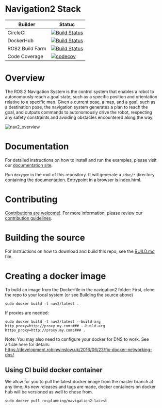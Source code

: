 # Navigation2 Stack


| Builder                | Statuc                    |
|----------------------|-------------------------|
| CircleCI             | [![Build Status](https://circleci.com/gh/ros-planning/navigation2/tree/master.svg?style=svg)](https://circleci.com/gh/ros-planning/navigation2/tree/master)   |
| DockerHub       | [![Build Status](https://img.shields.io/docker/cloud/build/rosplanning/navigation2.svg?label=build)](https://hub.docker.com/r/rosplanning/navigation2)       |
| ROS2 Build Farm   | [![Build Status](http://build.ros2.org/job/Cdev__navigation2__ubuntu_bionic_amd64/badge/icon)](http://build.ros2.org/job/Cdev__navigation2__ubuntu_bionic_amd64/)      |
| Code Coverage   | [![codecov](https://codecov.io/gh/ros-planning/navigation2/branch/master/graph/badge.svg)](https://codecov.io/gh/ros-planning/navigation2)    |


# Overview
The ROS 2 Navigation System is the control system that enables a robot to autonomously reach a goal state, such as a specific position and orientation relative to a specific map. Given a current pose, a map, and a goal, such as a destination pose, the navigation system generates a plan to reach the goal, and outputs commands to autonomously drive the robot, respecting any safety constraints and avoiding obstacles encountered along the way.

![nav2_overview](doc/architecture/navigation_overview.png)

# Documentation
For detailed instructions on how to install and run the examples, please visit our [documentation site](https://ros-planning.github.io/navigation2/).

Run `doxygen` in the root of this repository. It will generate a `/doc/*` directory containing the documentation. Entrypoint in a browser is index.html.

# Contributing
[Contributions are welcome!](doc/README.md#contributing). For more information, please review our [contribution guidelines](https://ros-planning.github.io/navigation2/contribute/contribute_guidelines.html).

# Building the source
For instructions on how to download and build this repo, see the [BUILD.md](doc/BUILD.md) file.

# Creating a docker image
To build an image from the Dockerfile in the navigation2 folder:
First, clone the repo to your local system (or see Building the source above)
```
sudo docker build -t nav2/latest .
```
If proxies are needed:
```
sudo docker build -t nav2/latest --build-arg http_proxy=http://proxy.my.com:### --build-arg https_proxy=http://proxy.my.com:### .
```
Note: You may also need to configure your docker for DNS to work. See article here for details:
https://development.robinwinslow.uk/2016/06/23/fix-docker-networking-dns/

## Using CI build docker container

We allow for you to pull the latest docker image from the master branch at any time. As new releases and tags are made, docker containers on docker hub will be versioned as well to chose from.

```
sudo docker pull rosplanning/navigation2:latest
```
